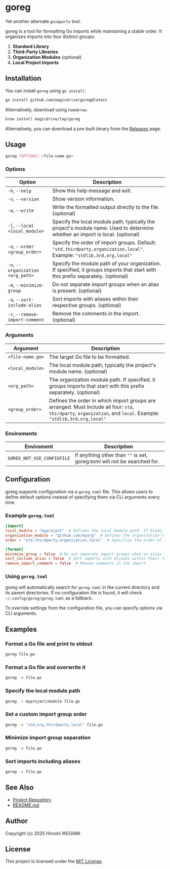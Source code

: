# goreg

Yet another alternate `goimports` tool.

goreg is a tool for formatting Go imports while maintaining a stable order. It organizes imports into four distinct groups:

1. **Standard Library**
2. **Third-Party Libraries**
3. **Organization Modules** (optional)
4. **Local Project Imports**

## Installation

You can install `goreg` using `go install`:

```sh
go install github.com/magicdrive/goreg@latest
```

Alternatively, download using `homebrew`:

```sh
brew install magicdrive/tap/goreg
```


Alternatively, you can download a pre-built binary from the [Releases](https://github.com/magicdrive/goreg/releases) page.

## Usage

```sh
goreg [OPTIONS] <file-name.go>
```

### Options

| Option                            | Description |
|-----------------------------------|-------------|
| `-h`, `--help`                    | Show this help message and exit. |
| `-v`, `--version`                 | Show version information. |
| `-w`, `--write`                   | Write the formatted output directly to the file. (optional) |
| `-l`, `--local <local_module>`    | Specify the local module path, typically the project's module name. Used to determine whether an import is local. (optional) |
| `-o`, `--order <group_order>`     | Specify the order of import groups. Default: `"std,thirdparty,organization,local"`. Example: `"stdlib,3rd,org,local"` |
| `-n`, `--organization <org_path>` | Specify the module path of your organization. If specified, it groups imports that start with this prefix separately. (optional) |
| `-m`, `--minimize-group`          | Do not separate import groups when an alias is present. (optional) |
| `-a`, `--sort-include-alias`      | Sort imports with aliases within their respective groups. (optional) |
| `-r`, `--remove-import-comment`   | Remove the comments in the import. (optional) |

### Arguments

| Argument         | Description |
|------------------|-------------|
| `<file-name.go>` | The target Go file to be formatted. |
| `<local_module>` | The local module path, typically the project's module name. (optional) |
| `<org_path>`     | The organization module path. If specified, it groups imports that start with this prefix separately. (optional) |
| `<group_order>`  | Defines the order in which import groups are arranged. Must include all four: `std`, `thirdparty`, `organization`, and `local`. Example: `"stdlib,3rd,org,local"` |

### Enviroments

| Enviroment                 | Description |
|----------------------------|-------------|
| `GOREG_NOT_USE_CONFIGFILE` | if anything other than `""` is set, goreg.toml will not be searched for. |

## Configuration

goreg supports configuration via a `goreg.toml` file. This allows users to define default options instead of specifying them via CLI arguments every time.

### Example `goreg.toml`

```toml
[import]
local_module = "myproject"  # Defines the local module path. If blank, it will be automatically guessed.
organization_module = "github.com/myorg"  # Defines the organization's module path.
order = "std,thirdparty,organization,local"  # Specifies the order of import groups.

[format]
minimize_group = false  # Do not separate import groups when an alias is present.
sort_include_alias = false  # Sort imports with aliases within their respective groups.
remove_import_comment = false  # Remove comments in the import.
```

### Using `goreg.toml`

goreg will automatically search for `goreg.toml` in the current directory and its parent directories. If no configuration file is found, it will check `~/.config/goreg/goreg.toml` as a fallback.

To override settings from the configuration file, you can specify options via CLI arguments.

## Examples

### Format a Go file and print to stdout
```sh
goreg file.go
```

### Format a Go file and overwrite it
```sh
goreg -w file.go
```

### Specify the local module path
```sh
goreg -l myproject/module file.go
```

### Set a custom import group order
```sh
goreg -o "std,org,thirdparty,local" file.go
```

### Minimize import group separation
```sh
goreg -m file.go
```

### Sort imports including aliases
```sh
goreg -a file.go
```

## See Also

- [Project Repository](https://github.com/magicdrive/goreg)
- [README.md](https://github.com/magicdrive/goreg/README.md)

## Author

Copyright (c) 2025 Hiroshi IKEGAMI

## License

This project is licensed under the [MIT License](https://github.com/magicdrive/goreg/LICENSE).


